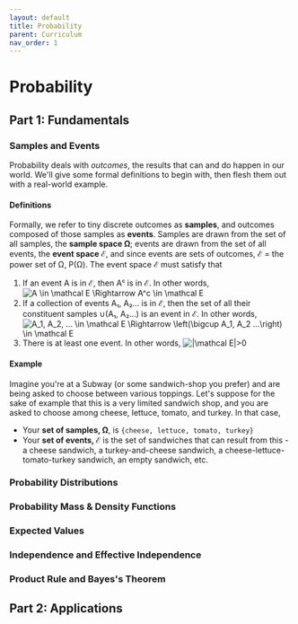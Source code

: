 ```yaml
---
layout: default
title: Probability
parent: Curriculum
nav_order: 1
---
```



# Probability
## Part 1: Fundamentals
### Samples and Events
Probability deals with _outcomes_, the results that can and do happen in our world. We'll give some formal definitions to begin with, then flesh them out with a real-world example.

#### Definitions
Formally, we refer to tiny discrete outcomes as **samples**, and outcomes composed of those samples as **events**. Samples are drawn from the set of all samples, the **sample space Ω**; events are drawn from the set of all events, the **event space ℰ**, and since events are sets of outcomes, ℰ = the power set of Ω, P(Ω). The event space ℰ must satisfy that

1. If an event A is in ℰ, then Aᶜ is in ℰ. In other words, &nbsp;&nbsp; <img src="https://i.upmath.me/svg/A%20%5Cin%20%5Cmathcal%20E%20%5CRightarrow%20A%5Ec%20%5Cin%20%5Cmathcal%20E" alt="A \in \mathcal E \Rightarrow A^c \in \mathcal E" />
2. If a collection of events A₁, A₂... is in ℰ, then the set of all their constituent samples ∪(A₁, A₂...) is an event in ℰ. In other words, &nbsp;&nbsp; <img src="https://i.upmath.me/svg/A_1%2C%20A_2%2C%20...%20%5Cin%20%5Cmathcal%20E%20%5CRightarrow%20%5Cleft(%5Cbigcup%20A_1%2C%20A_2%20...%5Cright)%20%5Cin%20%5Cmathcal%20E" alt="A_1, A_2, ... \in \mathcal E \Rightarrow \left(\bigcup A_1, A_2 ...\right) \in \mathcal E" />
3. There is at least one event. In other words, <img src="https://i.upmath.me/svg/%7C%5Cmathcal%20E%7C%3E0" alt="|\mathcal E|&gt;0" /> 

#### Example
Imagine you're at a Subway (or some sandwich-shop you prefer) and are being asked to choose between various toppings. Let's suppose for the sake of example that this is a very limited sandwich shop, and you are asked to choose among cheese, lettuce, tomato, and turkey. In that case, 
* Your **set of samples, Ω**, is `{cheese, lettuce, tomato, turkey}`
* Your **set of events, ℰ** is the set of sandwiches that can result from this - a cheese sandwich, a turkey-and-cheese sandwich, a cheese-lettuce-tomato-turkey sandwich, an empty sandwich, etc.
### Probability Distributions
### Probability Mass & Density Functions
### Expected Values
### Independence and Effective Independence
### Product Rule and Bayes's Theorem
## Part 2: Applications
